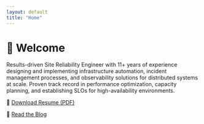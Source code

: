 ```yaml
---
layout: default
title: "Home"
---
```


# 👋 Welcome

Results-driven Site Reliability Engineer with 11+ years of experience designing and implementing infrastructure
automation, incident management processes, and observability solutions for distributed systems at scale. Proven
track record in performance optimization, capacity planning, and establishing SLOs for high-availability
environments.

📄 [Download Resume (PDF)](resume_sre.pdf)

🔗 [Read the Blog](./blog/)
